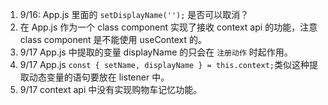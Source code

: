 1. 9/16: App.js 里面的 `setDisplayName('');` 是否可以取消？
2. 在 App.js 作为一个 class component 实现了接收 context api 的功能，注意 class component 是不能使用 useContext 的。
3. 9/17 App.js 中提取的变量 displayName 的只会在 `注册动作` 时起作用。
4. 9/17 App.js `const { setName, displayName } = this.context;`类似这种提取动态变量的语句要放在 listener 中。
5. 9/17 context api 中没有实现购物车记忆功能。